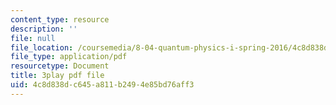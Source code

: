 ```yaml
---
content_type: resource
description: ''
file: null
file_location: /coursemedia/8-04-quantum-physics-i-spring-2016/4c8d838dc645a811b2494e85bd76aff3_GWMeYKUvj7Y.pdf
file_type: application/pdf
resourcetype: Document
title: 3play pdf file
uid: 4c8d838d-c645-a811-b249-4e85bd76aff3
---
```

